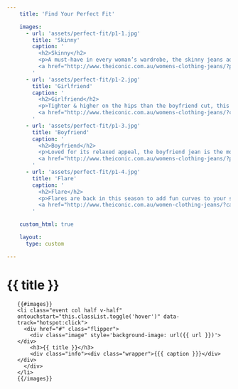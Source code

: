 ```yaml
---
    title: 'Find Your Perfect Fit'

    images:
      - url: 'assets/perfect-fit/p1-1.jpg'
        title: 'Skinny'
        caption: '
          <h2>Skinny</h2>
          <p>A must-have in every woman’s wardrobe, the skinny jeans add height, enhance your natural body shape and never go out of style.</p>
          <a href="http://www.theiconic.com.au/womens-clothing-jeans/?page=1&sort=new&category=146" class="button outline" target="_blank">SHOP NOW</a>
        '
      - url: 'assets/perfect-fit/p1-2.jpg'
        title: 'Girlfriend'
        caption: '
          <h2>Girlfriend</h2>
          <p>Tighter & higher on the hips than the boyfriend cut, this new fit proves that the right jeans look and feel good.</p>
          <a href="http://www.theiconic.com.au/womens-clothing-jeans/?campaign=lp-w-fitguide-gf" class="button outline" target="_blank">SHOP NOW</a>
        '
      - url: 'assets/perfect-fit/p1-3.jpg'
        title: 'Boyfriend'
        caption: '
          <h2>Boyfriend</h2>
          <p>Loved for its relaxed appeal, the boyfriend jean is the most effortlessly cool staple that can easily be dressed up with pumps.</p>
          <a href="http://www.theiconic.com.au/womens-clothing-jeans/?page=1&sort=new&category=334" class="button outline" target="_blank">SHOP NOW</a>
        '
      - url: 'assets/perfect-fit/p1-4.jpg'
        title: 'Flare'
        caption: '
          <h2>Flare</h2>
          <p>Flares are back in this season to add fun curves to your silhouette. It’s the perfect fit to wear over your boots.</p>
          <a href="http://www.theiconic.com.au/women-clothing-jeans/?campaign=lp-w-fitguide-flare" class="button outline" target="_blank">SHOP NOW</a>
        '

    custom_html: true

    layout:
      type: custom

---
```


<div class="cover">
  <h1>{{ title }}</h1>
  <ul id="flip-cards" class="no-gutter">

    {{#images}}
    <li class="event col half v-half" ontouchstart="this.classList.toggle('hover')" data-track="hotspot:click">
      <div href="#" class="flipper">
        <div class="image" style='background-image: url({{ url }})'></div>
        <h3>{{ title }}</h3>
        <div class="info"><div class="wrapper">{{{ caption }}}</div></div>
      </div>
    </li>
    {{/images}}

  </ul>
</div>
